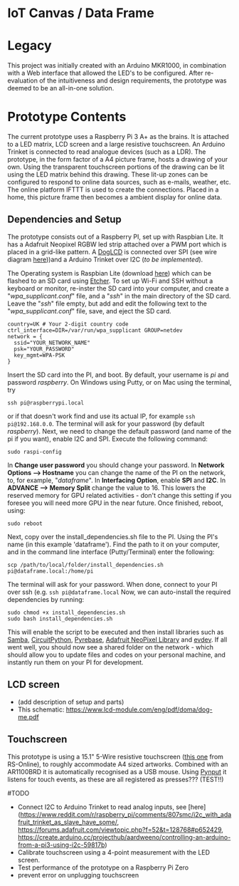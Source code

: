 # IoT Canvas / Data Frame

# Legacy

This project was initially created with an Arduino MKR1000, in combination with a Web interface that allowed the LED's to be configured. After re-evaluation of the intuitiveness and design requirements, the prototype was deemed to be an all-in-one solution.

# Prototype Contents

The current prototype uses a Raspberry Pi 3 A+ as the brains. It is attached to a LED matrix, LCD screen and a large resistive touchscreen. An Arduino Trinket is connected to read analogue devices (such as a LDR). The prototype, in the form factor of a A4 picture frame, hosts a drawing of your own. Using the transparent touchscreen portions of the drawing can be lit using the LED matrix behind this drawing. These lit-up zones can be configured to respond to online data sources, such as e-mails, weather, etc. The online platform IFTTT is used to create the connections. Placed in a home, this picture frame then becomes a ambient display for online data.

## Dependencies and Setup

The prototype consists out of a Raspberry PI, set up with Raspbian Lite. It has a Adafruit Neopixel RGBW led strip attached over a PWM port which is placed in a grid-like pattern. A [DogLCD](https://github.com/Gadgetoid/DogLCD) is connected over SPI (see wire diagram [here](https://learn.pimoroni.com/tutorial/sandyj/dot-breakout-assembly)))and a Arduino Trinket over I2C (*to be implemented*).

The Operating system is Raspbian Lite (download [here](https://www.raspberrypi.org/downloads/raspbian/)) which can be flashed to an SD card using [Etcher](https://www.etcher.io/). To set up Wi-Fi and SSH without a keyboard or monitor, re-inster the SD card into your computer, and create a "*wpa_supplicant.conf*" file, and a "*ssh*" in the main directory of the SD card. Leave the "*ssh*" file empty, but add and edit the following text to the "*wpa_supplicant.conf*" file, save, and eject the SD card.

    country=UK # Your 2-digit country code
    ctrl_interface=DIR=/var/run/wpa_supplicant GROUP=netdev
    network = {
      ssid="YOUR_NETWORK_NAME"
      psk="YOUR_PASSWORD"
      key_mgmt=WPA-PSK
    }
Insert the SD card into the PI, and boot. By default, your username is *pi* and password *raspberry*. On Windows using Putty, or on Mac using the terminal, try

    ssh pi@raspberrypi.local

or if that doesn't work find and use its actual IP, for example `ssh pi@192.168.0.0`. The terminal will ask for your password (by default *raspberry*). Next, we need to change the default password (and name of the pi if you want), enable I2C and SPI. Execute the following command:

    sudo raspi-config

In **Change user password** you should change your password. In **Network Options --> Hostname** you can change the name of the PI on the network, to, for example, "*dataframe*". In **Interfacing Option**, enable **SPI** and **I2C**. In **ADVANCE --> Memory Split** change the value to 16. This lowers the reserved memory for GPU related activities - don't change this setting if you foresee you will need more GPU in the near future. Once finished, reboot, using:

    sudo reboot

Next, copy over the install_dependencies.sh file to the PI. Using the PI's name (in this example 'dataframe'). Find the path to it on your computer, and in the command line interface (Putty/Terminal) enter the following:

    scp /path/to/local/folder/install_dependencies.sh pi@dataframe.local:/home/pi

The terminal will ask for your password. When done, connect to your PI over ssh (e.g. `ssh pi@dataframe.local` Now, we can auto-install the required dependencies by running:

    sudo chmod +x install_dependencies.sh
    sudo bash install_dependencies.sh

This will enable the script to be executed and then install libraries such as [Samba](https://magpi.raspberrypi.org/articles/samba-file-server), [CircuitPython](https://learn.adafruit.com/circuitpython-on-raspberrypi-linux/installing-circuitpython-on-raspberry-pi), [Pyrebase](https://github.com/thisbejim/Pyrebase), [Adafruit NeoPixel Library](https://learn.adafruit.com/neopixels-on-raspberry-pi/raspberry-pi-wiring) and [evdev](https://pypi.org/project/evdev/). If all went well, you should now see a shared folder on the network - which should allow you to update files and codes on your personal machine, and instantly run them on your PI for development.

## LCD screen
- (add description of setup and parts)
- This schematic: https://www.lcd-module.com/eng/pdf/doma/dog-me.pdf

## Touchscreen
This prototype is using a 15.1" 5-Wire resistive touchscreen ([this one](https://uk.rs-online.com/web/p/touch-screen-sensors/7105240/) from RS-Online), to roughly accommodate A4 sized artworks. Combined with an AR1100BRD it is automatically recognised as a USB mouse. Using [Pynput](https://pypi.org/project/pynput/) it listens for touch events, as these are all registered as presses??? (TEST!!)


#TODO
- Connect I2C to Arduino Trinket to read analog inputs, see [here](https://www.reddit.com/r/raspberry_pi/comments/807smc/i2c_with_adafruit_trinket_as_slave_have_some/, https://forums.adafruit.com/viewtopic.php?f=52&t=128768#p652429, https://create.arduino.cc/projecthub/aardweeno/controlling-an-arduino-from-a-pi3-using-i2c-59817b)
- Calibrate touchscreen using a 4-point measurement with the LED screen.
- Test performance of the prototype on a Raspberry Pi Zero
- prevent error on unplugging touchscreen
